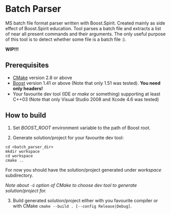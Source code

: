 Batch Parser
============

MS batch file format parser written with Boost.Spirit. Created mainly as side effect of Boost.Spirit education.
Tool parses a batch file and extracts a list of near all present commands and their arguments.
The only useful purpose of this tool is to detect whether some file is a batch file :).

**WIP!!!**


Prerequisites
-------------

- [CMake](http://www.cmake.org) version 2.8 or above
- [Boost](http://www.boost.org) version 1.41 or above (Note that only 1.51 was tested). **You need only headers!**
- Your favourite dev tool (IDE or *make* or something) supporting at least C++03 (Note that only Visual Studio 2008 and Xcode 4.6 was tested)

How to build
------------

1. Set *BOOST_ROOT* environment variable to the path of Boost root.

2. Generate solution/project for your favourite dev tool:

  ```
  cd <batch_parser_dir>
  mkdir workspace
  cd workspace
  cmake ..
  ```
  
  For now you should have the solution/project generated under *workspace* subdirectory.
  
  *Note about `-G` option of CMake to choose dev tool to generate solution/project for.*

3. Build generated solution/project either with you favourite compiler or with CMake `cmake --build . [--config Release|Debug]`.
